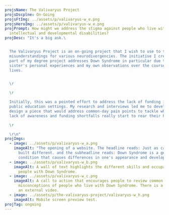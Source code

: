 ```yaml
---
projsName: The Valivaryus Project
projsDscplne: On-Going
projsFtImg: ../assets/p/valivaryus-w_e.png
projsHeroImg: ../assets/p/valivaryus-w_e.png
projPrompt: How might we address the stigma against people who live with
  intellectual and developmental disabilities?
projDesc: "It's a big ask.\ 


  The Valivaryus Project is an on-going project that I wish to use to tackle
  misunderstandings for various neurodivergencies. The initiative I created as a
  part of my degree project addresses Down Syndrome in particular due to my
  sister's personal experiences and my own observations over the course of our
  lives.


  \r

  \r

  Initially, this was a pointed effort to address the lack of funding in
  public education settings. My research and interviews led me to develop and
  design a piece that would address common-day pain points to tackle where the
  lack of awareness and funding shortfalls really start to rear their heads.\r

  \r

  \r\n"
projImgs:
  - image: ../assets/p/valivaryus-w_a.png
    imageAlt: "The opening of a website. The headline reads: Just as capable, Just
      built different. and the subheadline reads: Down Syndrome is a genetic
      condition that causes differences in one's appearance and development."
  - image: ../assets/p/valivaryus-w_b.png
    imageAlt: A wall of text highlights the different skills and occupations held by
      people with Down Syndrome.
  - image: ../assets/p/valivaryus-w_c.png
    imageAlt: A call to action that encourages people to review common
      misconceptions of people who live with Down Syndrome. There is a link to
      an external video.
  - image: ../assets/p/the-valivaryus-project/valivaryus-w_h.png
    imageAlt: Mobile screen preview test.
projTag: ongoing
---
```

